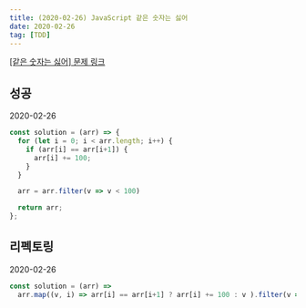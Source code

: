 ```yaml
---
title: (2020-02-26) JavaScript 같은 숫자는 싫어
date: 2020-02-26
tag: [TDD]
---
```


[[같은 숫자는 싫어] 문제 링크](https://programmers.co.kr/learn/courses/30/lessons/12906)

## 성공

2020-02-26

```javascript
const solution = (arr) => {
  for (let i = 0; i < arr.length; i++) {
    if (arr[i] == arr[i+1]) {
      arr[i] += 100;
    }
  }

  arr = arr.filter(v => v < 100)

  return arr;
};
```

## 리펙토링

2020-02-26

```javascript
const solution = (arr) =>
  arr.map((v, i) => arr[i] == arr[i+1] ? arr[i] += 100 : v ).filter(v => v < 100);
```
